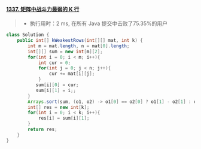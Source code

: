 #### [1337. 矩阵中战斗力最弱的 K 行](https://leetcode-cn.com/problems/the-k-weakest-rows-in-a-matrix/)

> - 执行用时：2 ms, 在所有 Java 提交中击败了75.35%的用户

```java
class Solution {
    public int[] kWeakestRows(int[][] mat, int k) {
        int m = mat.length, n = mat[0].length;
        int[][] sum = new int[m][2];
        for(int i = 0; i < m; i++){
            int cur = 0;
            for(int j = 0; j < n; j++){
                cur += mat[i][j];
            }
           sum[i][0] = cur;
           sum[i][1] = i;;
        }
        Arrays.sort(sum, (o1, o2) -> o1[0] == o2[0] ? o1[1] - o2[1] : o1[0] - o2[0]);
        int[] res = new int[k];
        for(int i = 0; i < k; i++){
            res[i] = sum[i][1];
        }
        return res;
    }
}
```

